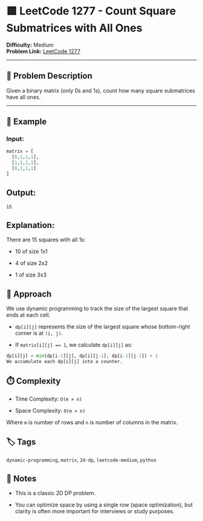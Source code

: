 # 🟦 LeetCode 1277 - Count Square Submatrices with All Ones

**Difficulty:** Medium  
**Problem Link:** [LeetCode 1277](https://leetcode.com/problems/count-square-submatrices-with-all-ones)

---

## 📘 Problem Description

Given a binary matrix (only 0s and 1s), count how many square submatrices have all ones.

---

## 🧪 Example

### Input:
```python
matrix = [
  [0,1,1,1],
  [1,1,1,1],
  [0,1,1,1]
]
```

## Output:
`15`

## Explanation:
There are 15 squares with all 1s:

- 10 of size 1x1

- 4 of size 2x2

- 1 of size 3x3

## 🚀 Approach
We use dynamic programming to track the size of the largest square that ends at each cell.

- `dp[i][j]` represents the size of the largest square whose bottom-right corner is at `(i, j)`.

- If `matrix[i][j] == 1`, we calculate `dp[i][j]` as:

```python
dp[i][j] = min(dp[i-1][j], dp[i][j-1], dp[i-1][j-1]) + 1
We accumulate each dp[i][j] into a counter.
```

## ⏱️ Complexity

- Time Complexity: `O(m × n)`

- Space Complexity: `O(m × n)`

Where `m` is number of rows and `n` is number of columns in the matrix.

## 🏷️ Tags

`dynamic-programming`, `matrix`, `2d-dp`, `leetcode-medium`, `python`

## 📝 Notes

- This is a classic 2D DP problem.

- You can optimize space by using a single row (space optimization), but clarity is often more important for interviews or study purposes.